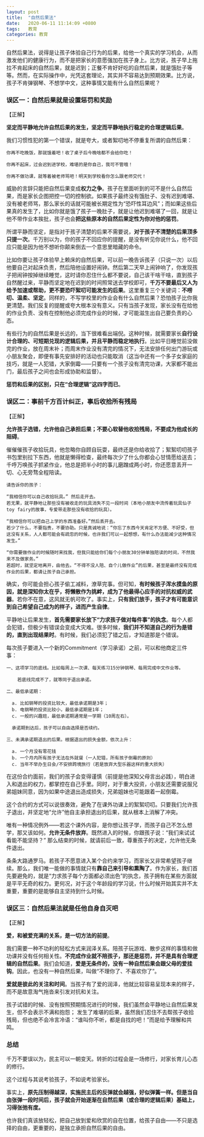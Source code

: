 ```yaml
---
layout: post
title:  "自然后果法"
date:   2020-06-11 11:14:09 +0800
tags:   教育
categories: 教育
---
```


自然后果法，说得是让孩子体验自己行为的后果，给他一个真实的学习机会，从而激发他们的健康行为，而不是把家长的意愿强加在孩子身上。比方说，孩子早上拖拉不肯起床的自然后果，就是迟到；正餐不肯好好吃的自然后果，就是饿肚子等等。然而，在实际操作中，光凭这套理论，其实并不容易达到预期效果。比方说，孩子不肯弹钢琴、不想学中文，这种事情又能有什么自然后果呢？

### 误区一：自然后果就是设置惩罚和奖励

【正解】

**坚定而平静地允许自然后果的发生，坚定而平静地执行稳定的合理逻辑后果**。

我们习惯性犯的第一个错误，就是夸大，或者絮叨地不停重复所谓的自然后果：

```
你再不吃晚饭，那就饿着吧！收了桌子后今晚啥都不会给你吃！

你再不起床，过会迟到进学校，难堪的是你自己，我可不管哦！

你再不做功课，就等着被老师骂吧！明天到学校看你怎么跟老师交代！
```
威胁的言辞只能把自然后果变成**权力之争**。孩子在里面听到的可不是什么自然后果，而是家长企图把控一切的控制欲。如果孩子最终没有饿肚子、没有迟到难堪、没有被老师骂，那么家长的话就可能被长期定性为“恐吓性耳边风”；而如果这些后果真的发生了，比如你就是饿了孩子一晚肚子，就是让他迟到难堪了一回，就是让他不带作业本挨批，孩子也会**把这些原本的自然后果定性为你对他的惩罚**。

所谓平静而坚定，是指对于孩子清楚的后果不需要说，**对于孩子不清楚的后果顶多只提一次**。千万别以为，你的孩子不回应你的提醒，是没有听见你说什么，他不回应只能是因为他不想听你颠来倒去一个意思里暗藏的命令。

比如你要让孩子体验早上赖床的自然后果，可以前一晚告诉孩子（只说一次）以后他要自己对起床负责，然后陪他设置好闹钟。然后第二天早上闹钟响了，你发现孩子把闹钟按掉继续睡觉，这时请你忍住什么都不要说，自己该干啥干啥，直到孩子自然醒过来，平静而坚定地在迟到的时间照常送去学校即可，**千万不要最后又人为给予加速或帮助，更不要恐吓絮叨可能发生的后果**。这里重复三个关键词：**不唠叨、温柔、坚定**。同样的，不写学校里的作业会有什么自然后果？恐怕孩子比你我更清楚。我们反复的提醒或夸大根本没有意义。只有当孩子发现，家长没有在给他的作业负责、没有在控制他必须完成作业的时候，才可能滋生出自己要负责的心态。

有些行为的自然后果是长远的，当下很难看出端倪。这种时候，就需要家长**自行设计合理的、可短期兑现的逻辑后果，并且平静而稳定地执行**。比如平日睡觉前没做完的作业，放在周末补；而周末作业没有清完的情况下，无法安排任何出门游玩或小朋友聚会，即便有事先安排好的活动也只能取消（这当中还有一个多子女家庭的技巧，就是一人犯错，大家倒霉——只要有一个孩子没有清完功课，大家都不能出门，最后孩子之间也会形成协助和监督）。
 
**惩罚和后果的区别，只在“合理逻辑”这四字而已**。

### 误区二：事前千方百计纠正，事后收拾所有残局

【正解】

**允许孩子选错，允许他自己承担后果；不要心软替他收拾残局，不要成为他成长的阻碍**。

催催催孩子收拾玩具，他忽略你自顾自玩耍，最终还是你给收拾了；絮絮叨叨孩子书包里别拉下东西，他就是懒得检查，最终每次少了什么你都会心甘情愿给送去；千呼万唤孩子抓紧作业，他总是把半小时的事儿磨蹭成两小时，你还愿意丢开一切、心无旁骛全程陪读。

```
请告诉你的孩子：

“我相信你可以自己收拾玩具。” 然后走开去。
若无果，就平静地让那些没有被收走的玩具消失不见一段时间（本地小朋友中流传着玩具仙子toy fairy的故事，专爱带走那些没有收拾的玩具）。

“我相信你可以把自己上学的东西准备好。”然后丢开去。
若少了什么，不要指责，不要协助。只是真诚地说：“你忘了东西今天肯定不方便、不好受，但这没有关系，人人都可能会有疏忽的时候，也许我们可以一起想想，有什么办法能减少这种情况发生。”

“你需要做作业的时候随时来找我，但我只能给你们每个小朋友30分钟单独陪读的时间，不然我来不及做家务。”
若超时，就坚定地离开，由他去。“不得不没人陪、自个儿做作业”的后果，甚至是最终没有完成作业的后果，都请让孩子自己承担。
```

确实，你可能会担心孩子偷工减料，潦草完事。但可知，**有时候孩子浑水摸鱼的原因，就是深知你太在乎，将懒散作为挑衅，成为了他最得心应手的对抗权威的武器**。若你不在意，这风就无帆可吹了。事实上，**只有我们放手，孩子才有可能意识到自己希望自己成为的样子，进而产生自律**。

平静地让后果发生，**首先需要家长放下“力求孩子做对每件事”的执念**。每个人都会犯错，但极少有错误会变成大灾难。很多时候，**我们并不知道自己的行为是错的，直到出现结果时**。有时候，我们必须犯了错之后，才知道那是个错误。

每次孩子要进入一个新的Commitment（学习承诺）之前，可以和他商定三件事：

```
一、这项学习的底线。比如每周上一次课、每天练习15分钟钢琴、每周完成中文作业等。

    若底线完成不了，就等同于退出承诺。

二、最低承诺期：

  a. 比如钢琴的投资比较大，最低承诺期是3年；
  b. 电钢琴的投资比较小，最低承诺期是1年；
  c. 一般的兴趣班，最低承诺期通常是一学期（10周左右）。

  承诺期到达后，孩子可以自由选择是否续约。

三、未满承诺期退出的后果。根据退出的损失金额，依次上升：

  a. 一个月没有零花钱
  b. 一个月内所有孩子无法在外就餐（一人犯错，所有孩子倒霉的原则）
  c. 当年不举办生日会/不安排跨境旅行（若是放弃大型乐器这样的重大损失）
```

在这份合约面前，我们的孩子会变得谨慎（前提是他深知父母言出必践），明白进入和退出的权力，都掌控在自己手里。同时，对于重大投资，小朋友还需要说服兄弟姐妹同意，因为如果中途退出造成损失，兄弟姐妹也可能跟着一起倒霉。

这个合约的方式可以说很奏效，避免了在课外功课上的絮絮叨叨。只要我们允许孩子退出，并坚定地“允许”他自主承担退出的后果，就从根本上消解了冲突。

唯有一种情况例外——若这个课外内容，是你想让孩子学，而孩子自己不怎么想学，那又该如何。**允许无条件放弃**。既然进入的时候，你跟孩子说：“我们来试试看能不能坚持？” 那么结束的时候，就请前后一致，尊重孩子的决定，允许他无条件退出。

条条大路通罗马。若孩子不愿意进入某个合约来学习，而家长又非常希望孩子继续。那么，我们唯一能做的事情就只有**靠自己来引导和熏陶了**。作为家长，我们首先要避免的，就是“力求孩子每个方面都必须出色”的执念，孩子拥有在某些方面就是平平无奇的权力。更何况，对于这个年龄段的学习说，什么时候开始其实并不太重要，重要的是能够自主坚持到什么时候。


### 误区三：自然后果法就是任他自身自灭吧

【正解】

**爱，和被爱充满的关系，是一切方法的前提**。

我们需要一种不功利的轻松方式来润泽关系。陪孩子玩游戏、散步这样的事情和做功课并没有任何相关性。**不完成作业就不陪孩子，那还是惩罚，并不是具有合理逻辑的自然后果**。我们会知道，**爱是无条件的，没有一种自然后果会跟父母的爱挂钩**。因此，也没有一种自然后果，叫做“不理你了、不喜欢你了”。

**爱就是彼此的关注和时间**。当孩子有了爱的润泽，他就比较容易呈现本来的样子，而不是故意淘气拖沓来引发对抗和关注。

孩子试错的时候、没有按照预期情况进行的时候，我们虽然会平静地让自然后果发生，但不会表示不满和抱怨； 发生了难堪的后果，虽然我们忍住不去帮孩子收拾残局，但也绝不会冷言冷语：“谁叫你不听，都是自找的吧！”而是给予理解和共鸣。

### 总结

千万不要误以为，民主可以一朝变天。转折的过程会是一场修行，对家长育儿心态的修行。

这个过程与其说考验孩子，不如说考验家长。

事实上，**原先压制得越深，实施民主后的反弹就会越强，好似弹簧一样。但是当自由张弹一段时间后，孩子就会开始逐渐在自然后果（或合理的逻辑后果）基础上，习得张弛有度。**

也许我们真该放轻松，把自己放到爱和欣赏的自在位置，给孩子自由——不只是选择的自由，更重要的，是独立承担自然后果的自由。